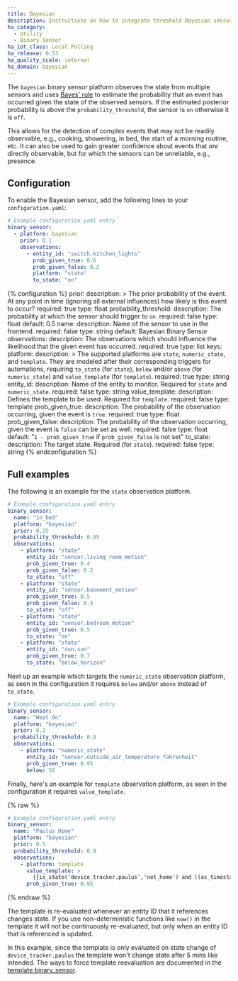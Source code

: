 ```yaml
---
title: Bayesian
description: Instructions on how to integrate threshold Bayesian sensors into Home Assistant.
ha_category:
  - Utility
  - Binary Sensor
ha_iot_class: Local Polling
ha_release: 0.53
ha_quality_scale: internal
ha_domain: bayesian
---
```


The `bayesian` binary sensor platform observes the state from multiple sensors and uses [Bayes' rule](https://en.wikipedia.org/wiki/Bayes%27_theorem) to estimate the probability that an event has occurred given the state of the observed sensors. If the estimated posterior probability is above the `probability_threshold`, the sensor is `on` otherwise it is `off`.

This allows for the detection of complex events that may not be readily observable, e.g., cooking, showering, in bed, the start of a morning routine, etc. It can also be used to gain greater confidence about events that _are_ directly observable, but for which the sensors can be unreliable, e.g., presence.

## Configuration

To enable the Bayesian sensor, add the following lines to your `configuration.yaml`:

```yaml
# Example configuration.yaml entry
binary_sensor:
  - platform: bayesian
    prior: 0.1
    observations:
      - entity_id: "switch.kitchen_lights"
        prob_given_true: 0.6
        prob_given_false: 0.2
        platform: "state"
        to_state: "on"
```

{% configuration %}
prior:
  description: >
    The prior probability of the event. At any point in time
    (ignoring all external influences) how likely is this event to occur?
  required: true
  type: float
probability_threshold:
  description: The probability at which the sensor should trigger to `on`.
  required: false
  type: float
  default: 0.5
name:
  description: Name of the sensor to use in the frontend.
  required: false
  type: string
  default: Bayesian Binary Sensor
observations:
  description: The observations which should influence the likelihood that the given event has occurred.
  required: true
  type: list
  keys:
    platform:
      description: >
        The supported platforms are `state`, `numeric_state`, and `template`.
        They are modeled after their corresponding triggers for automations,
        requiring `to_state` (for `state`), `below` and/or `above` (for `numeric_state`) and `value_template` (for `template`).
      required: true
      type: string
    entity_id:
      description: Name of the entity to monitor. Required for `state` and `numeric_state`.
      required: false
      type: string
    value_template:
      description: Defines the template to be used. Required for `template`.
      required: false
      type: template
    prob_given_true:
      description: The probability of the observation occurring, given the event is `true`.
      required: true
      type: float
    prob_given_false:
      description: The probability of the observation occurring, given the event is `false` can be set as well.
      required: false
      type: float
      default: "`1 - prob_given_true` if `prob_given_false` is not set"
    to_state:
      description: The target state. Required (for `state`).
      required: false
      type: string
{% endconfiguration %}

## Full examples

The following is an example for the `state` observation platform.

```yaml
# Example configuration.yaml entry
binary_sensor:
  name: "in_bed"
  platform: "bayesian"
  prior: 0.25
  probability_threshold: 0.95
  observations:
    - platform: "state"
      entity_id: "sensor.living_room_motion"
      prob_given_true: 0.4
      prob_given_false: 0.2
      to_state: "off"
    - platform: "state"
      entity_id: "sensor.basement_motion"
      prob_given_true: 0.5
      prob_given_false: 0.4
      to_state: "off"
    - platform: "state"
      entity_id: "sensor.bedroom_motion"
      prob_given_true: 0.5
      to_state: "on"
    - platform: "state"
      entity_id: "sun.sun"
      prob_given_true: 0.7
      to_state: "below_horizon"
```

Next up an example which targets the `numeric_state` observation platform,
as seen in the configuration it requires `below` and/or `above` instead of `to_state`.

```yaml
# Example configuration.yaml entry
binary_sensor:
  name: "Heat On"
  platform: "bayesian"
  prior: 0.2
  probability_threshold: 0.9
  observations:
    - platform: "numeric_state"
      entity_id: "sensor.outside_air_temperature_fahrenheit"
      prob_given_true: 0.95
      below: 50
```

Finally, here's an example for `template` observation platform, as seen in the configuration it requires `value_template`.

{% raw %}

```yaml
# Example configuration.yaml entry
binary_sensor:
  name: "Paulus Home"
  platform: "bayesian"
  prior: 0.5
  probability_threshold: 0.9
  observations:
    - platform: template
      value_template: >
        {{is_state('device_tracker.paulus','not_home') and ((as_timestamp(now()) - as_timestamp(states.device_tracker.paulus.last_changed)) > 300)}}
      prob_given_true: 0.95
```

{% endraw %}

The template is re-evaluated whenever an entity ID that it references changes state. If you use non-deterministic functions like `now()` in the template it will not be continuously re-evaluated, but only when an entity ID that is referenced is updated. 

In this example, since the template is only evaluated on state change of `device_tracker.paulus` the template won't change state after 5 mins like intended. The ways to force template reevaluation are documented in the [template binary_sensor](/integrations/binary_sensor.template/#working-without-entities).
